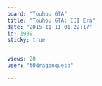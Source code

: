 ```yaml
---
board: "Touhou GTA"
title: "Touhou GTA: III Era"
date: "2015-11-11 01:22:17"
id: 1989
sticky: true


views: 20
user: "t0dragonquesa"

---
```

